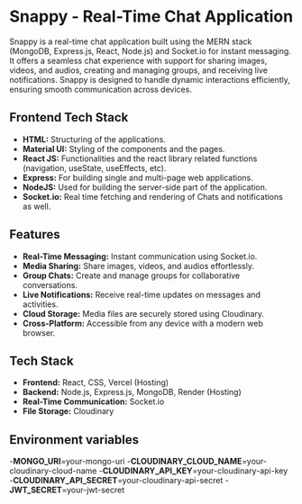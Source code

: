 # Snappy - Real-Time Chat Application

Snappy is a real-time chat application built using the MERN stack (MongoDB, Express.js, React, Node.js) and Socket.io for instant messaging. It offers a seamless chat experience with support for sharing images, videos, and audios, creating and managing groups, and receiving live notifications. Snappy is designed to handle dynamic interactions efficiently, ensuring smooth communication across devices.

## Frontend Tech Stack
- **HTML:** Structuring of the applications.
- **Material UI:** Styling of the components and the pages.
- **React JS:** Functionalities and the react library related functions (navigation, useState, useEffects, etc).
- **Express:** For building single and multi-page web applications.
- **NodeJS:** Used for building the server-side part of the application.
- **Socket.io:** Real time fetching and rendering of Chats and notifications as well.

## Features

- **Real-Time Messaging:** Instant communication using Socket.io.
- **Media Sharing:** Share images, videos, and audios effortlessly.
- **Group Chats:** Create and manage groups for collaborative conversations.
- **Live Notifications:** Receive real-time updates on messages and activities.
- **Cloud Storage:** Media files are securely stored using Cloudinary.
- **Cross-Platform:** Accessible from any device with a modern web browser.

## Tech Stack

- **Frontend:** React, CSS, Vercel (Hosting)
- **Backend:** Node.js, Express.js, MongoDB, Render (Hosting)
- **Real-Time Communication:** Socket.io
- **File Storage:** Cloudinary

## Environment variables
-**MONGO_URI**=your-mongo-uri
-**CLOUDINARY_CLOUD_NAME**=your-cloudinary-cloud-name
-**CLOUDINARY_API_KEY**=your-cloudinary-api-key
-**CLOUDINARY_API_SECRET**=your-cloudinary-api-secret
-**JWT_SECRET**=your-jwt-secret
